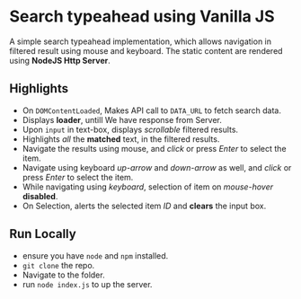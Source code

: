 # Search typeahead using Vanilla JS
A simple search typeahead implementation, which allows navigation in filtered result using mouse and keyboard.
The static content are rendered using **NodeJS Http Server**.

## Highlights
- On `DOMContentLoaded`, Makes API call to `DATA_URL` to fetch search data.
- Displays **loader**, untill We have response from Server.
- Upon `input` in text-box, displays *scrollable* filtered results.
- Highlights *all* the **matched** text, in the filtered results.
- Navigate the results using mouse, and *click* or press *Enter* to select the item.
- Navigate using keyboard *up-arrow* and *down-arrow* as well, and *click* or press *Enter* to select the item.
- While navigating using *keyboard*, selection of item on *mouse-hover* **disabled**.
- On Selection, alerts the selected item *ID* and **clears** the input box.

## Run Locally
- ensure you have `node` and `npm` installed.
- `git clone` the repo.
- Navigate to the folder.
- run `node index.js` to up the server.
